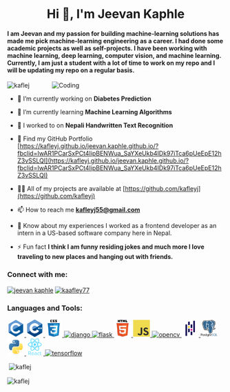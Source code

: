 
<h1 align="center">Hi 👋, I'm Jeevan Kaphle</h1>
<h4 text-align: left;">

I am Jeevan  and my passion for building machine-learning solutions has made me pick machine-learning engineering as a career. I had done some academic projects as well as self-projects. I have been working with machine learning, deep learning, computer vision, and machine learning. Currently, I am just a student with a lot of time to work on my repo and I will be updating my repo on a regular basis. </h3>
<img align="right" alt="Coding" width="400" src="https://user-images.githubusercontent.com/55389276/140866485-8fb1c876-9a8f-4d6a-98dc-08c4981eaf70.gif">

<p align="left"> <img src="https://komarev.com/ghpvc/?username=kaflej&label=Profile%20views&color=0e75b6&style=flat" alt="kaflej" /> </p>

- 🔭 I’m currently working on **Diabetes Prediction**

- 🌱 I’m currently learning **Machine Learning Algorithms**

- 👯 I worked to on **Nepali Handwritten Text Recognition**

-  📄 Find my GitHub Portfolio [https://kafleyj.github.io/jeevan.kaphle.github.io/?fbclid=IwAR1PCarSxPCt4IipBENWua_SaYXeUkb4IDk97iTca6pUeEpE12hZ3vSSLQI](https://kafleyj.github.io/jeevan.kaphle.github.io/?fbclid=IwAR1PCarSxPCt4IipBENWua_SaYXeUkb4IDk97iTca6pUeEpE12hZ3vSSLQI)
- 👨‍💻 All of my projects are available at [https://github.com/kafleyj](https://github.com/kafleyj)

- 📫 How to reach me **kafleyj55@gmail.com**

- 📄 Know about my experiences I worked as a frontend developer as an intern in a US-based software company here in Nepal.
- ⚡ Fun fact **I think I am funny residing jokes and much more I love traveling to new places and hanging out with friends.**

<h3 align="left">Connect with me:</h3>
<p align="left">
<a href="https://www.facebook.com/jeevan.kaphle.94" target="blank"><img align="center" src="https://raw.githubusercontent.com/rahuldkjain/github-profile-readme-generator/master/src/images/icons/Social/facebook.svg" alt="jeevan kaphle" height="30" width="40" /></a>
<a href="https://instagram.com/kaafley77" target="blank"><img align="center" src="https://raw.githubusercontent.com/rahuldkjain/github-profile-readme-generator/master/src/images/icons/Social/instagram.svg" alt="kaafley77" height="30" width="40" /></a>
</p>

<h3 align="left">Languages and Tools:</h3>
<p align="left"> <a href="https://www.cprogramming.com/" target="_blank" rel="noreferrer"> <img src="https://raw.githubusercontent.com/devicons/devicon/master/icons/c/c-original.svg" alt="c" width="40" height="40"/> </a> <a href="https://www.w3schools.com/cpp/" target="_blank" rel="noreferrer"> <img src="https://raw.githubusercontent.com/devicons/devicon/master/icons/cplusplus/cplusplus-original.svg" alt="cplusplus" width="40" height="40"/> </a> <a href="https://www.w3schools.com/css/" target="_blank" rel="noreferrer"> <img src="https://raw.githubusercontent.com/devicons/devicon/master/icons/css3/css3-original-wordmark.svg" alt="css3" width="40" height="40"/> </a> <a href="https://www.djangoproject.com/" target="_blank" rel="noreferrer"> <img src="https://cdn.worldvectorlogo.com/logos/django.svg" alt="django" width="40" height="40"/> </a> <a href="https://flask.palletsprojects.com/" target="_blank" rel="noreferrer"> <img src="https://www.vectorlogo.zone/logos/pocoo_flask/pocoo_flask-icon.svg" alt="flask" width="40" height="40"/> </a> <a href="https://www.w3.org/html/" target="_blank" rel="noreferrer"> <img src="https://raw.githubusercontent.com/devicons/devicon/master/icons/html5/html5-original-wordmark.svg" alt="html5" width="40" height="40"/> </a> <a href="https://developer.mozilla.org/en-US/docs/Web/JavaScript" target="_blank" rel="noreferrer"> <img src="https://raw.githubusercontent.com/devicons/devicon/master/icons/javascript/javascript-original.svg" alt="javascript" width="40" height="40"/> </a> <a href="https://opencv.org/" target="_blank" rel="noreferrer"> <img src="https://www.vectorlogo.zone/logos/opencv/opencv-icon.svg" alt="opencv" width="40" height="40"/> </a> <a href="https://pandas.pydata.org/" target="_blank" rel="noreferrer"> <img src="https://raw.githubusercontent.com/devicons/devicon/2ae2a900d2f041da66e950e4d48052658d850630/icons/pandas/pandas-original.svg" alt="pandas" width="40" height="40"/> </a> <a href="https://www.postgresql.org" target="_blank" rel="noreferrer"> <img src="https://raw.githubusercontent.com/devicons/devicon/master/icons/postgresql/postgresql-original-wordmark.svg" alt="postgresql" width="40" height="40"/> </a> <a href="https://www.python.org" target="_blank" rel="noreferrer"> <img src="https://raw.githubusercontent.com/devicons/devicon/master/icons/python/python-original.svg" alt="python" width="40" height="40"/> </a> <a href="https://reactjs.org/" target="_blank" rel="noreferrer"> <img src="https://raw.githubusercontent.com/devicons/devicon/master/icons/react/react-original-wordmark.svg" alt="react" width="40" height="40"/> </a> <a href="https://www.tensorflow.org" target="_blank" rel="noreferrer"> <img src="https://www.vectorlogo.zone/logos/tensorflow/tensorflow-icon.svg" alt="tensorflow" width="40" height="40"/> </a> </p>

<p>&nbsp;<img align="center" src="https://github-readme-stats.vercel.app/api?username=kaflej&show_icons=true&locale=en" alt="kaflej" /></p>

<p><img align="center" src="https://github-readme-streak-stats.herokuapp.com/?user=kaflej&" alt="kaflej" /></p>
